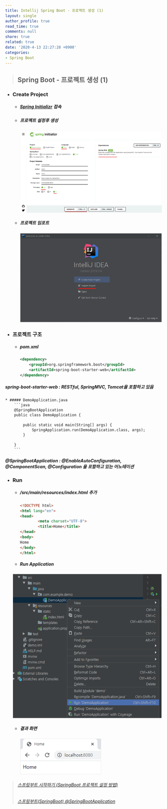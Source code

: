 ```yaml
---
title: Intellij Spring Boot - 프로젝트 생성 (1)
layout: single
author_profile: true
read_time: true
comments: null
share: true
related: true
date: '2020-4-13 22:27:28 +0900'
categories:
- Spring Boot
---
```


> ## Spring Boot - 프로젝트 생성 (1)

* ### Create Project 
	* ##### [Spring Initializr](http://start.spring.io/) 접속
	* ##### 프로젝트 설정후 생성
		![](/assets/img/spring_boot/start1.png)
	* ##### 프로젝트 임포트
		![](/assets/img/spring_boot/start2.png)
* ### 프로젝트 구조
	* ##### pom.xml
		```xml
		<dependency>
			<groupId>org.springframework.boot</groupId>
			<artifactId>spring-boot-starter-web</artifactId>
		</dependency>
		```
##### spring-boot-starter-web : RESTful, SpringMVC, Tomcat을 포함하고 있음
	* ##### DemoApplication.java
		```java
		@SpringBootApplication
		public class DemoApplication {

			public static void main(String[] args) {
				SpringApplication.run(DemoApplication.class, args);
			}

		}		
		```
##### @SpringBootApplication : @EnableAutoConfiguration, @ComponentScan, @Configuration 을 포함하고 있는 어노테이션

* ### Run
	* ##### /src/main/resources/index.html 추가
		```html
		<!DOCTYPE html>
		<html lang="en">
		<head>
				<meta charset="UTF-8">
				<title>Home</title>
		</head>
		<body>
		Home
		</body>
		</html>		
		```
	* ##### Run Application
	 ![](/assets/img/spring_boot/start3.png)
	* ##### 결과 화면
		![](/assets/img/spring_boot/start4.png)
	
		
		
		
> ###### [스프링부트 시작하기 (SpringBoot 프로젝트 설정 방법)]
> ###### [스프링부트(SpringBoot) @SpringBootApplication]


[스프링부트 시작하기 (SpringBoot 프로젝트 설정 방법)]: https://goddaehee.tistory.com/238?category=367461
[스프링부트(SpringBoot) @SpringBootApplication]: https://m.blog.naver.com/PostView.nhn?blogId=ish430&logNo=221340243322&proxyReferer=https:%2F%2Fwww.google.com%2F